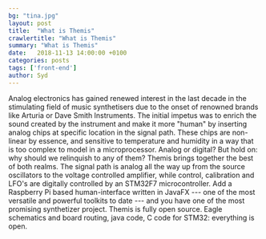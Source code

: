 ```yaml
---
bg: "tina.jpg"
layout: post
title:  "What is Themis"
crawlertitle: "What is Themis"
summary: "What is Themis"
date:   2018-11-13 14:00:00 +0100
categories: posts
tags: ['front-end']
author: Syd
---
```


Analog electronics has gained renewed interest in the last decade in the stimulating field of music synthetisers due to the onset of renowned brands like Arturia or Dave Smith Instruments. The initial impetus was to enrich the sound created by the instrument and make it more "human" by inserting analog chips at specific location in the signal path. These chips are non-linear by essence, and sensitive to temperature and humidity in a way that is too complex to model in a microprocessor.
Analog or digital? But hold on: why should we relinquish to any of them? Themis brings together the best of both realms. The signal path is analog all the way up from the source oscillators to the voltage controlled amplifier, while control, calibration and LFO's are digitally controlled by an STM32F7 microcontroller. Add a Raspberry Pi based human-interface written in JavaFX --- one of the most versatile and powerful toolkits to date --- and you have one of the most promising synthetizer project.
Themis is fully open source. Eagle schematics and board routing, java code, C code for STM32: everything is open.
